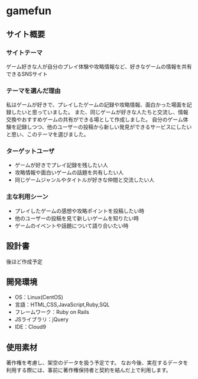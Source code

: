 # gamefun

## サイト概要
### サイトテーマ
ゲーム好きな人が自分のプレイ体験や攻略情報など、好きなゲームの情報を共有できるSNSサイト

### テーマを選んだ理由
私はゲームが好きで、プレイしたゲームの記録や攻略情報、面白かった場面を記録したいと思っていました。
また、同じゲームが好きな人たちと交流し、情報交換やおすすめゲームの共有ができる場として作成しました。
自分のゲーム体験を記録しつつ、他のユーザーの投稿から新しい発見ができるサービスにしたいと思い、このテーマを選びました。

### ターゲットユーザ
- ゲームが好きでプレイ記録を残したい人
- 攻略情報や面白いゲームの話題を共有したい人
- 同じゲームジャンルやタイトルが好きな仲間と交流したい人
​
### 主な利用シーン
- プレイしたゲームの感想や攻略ポイントを投稿したい時
- 他のユーザーの投稿を見て新しいゲームを知りたい時
- ゲームのイベントや話題について語り合いたい時
​
## 設計書
後ほど作成予定
​
## 開発環境
- OS：Linux(CentOS)
- 言語：HTML,CSS,JavaScript,Ruby,SQL
- フレームワーク：Ruby on Rails
- JSライブラリ：jQuery
- IDE：Cloud9
​
## 使用素材
著作権を考慮し、架空のデータを扱う予定です。
なお今後、実在するデータを利用する際には、事前に著作権保持者と契約を結んだ上で利用します。


